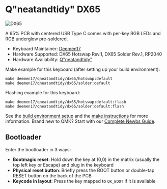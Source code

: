# Q"neatandtidy" DX65

![DX65](https://i.imgur.com/BhET4HDh.png)

A 65% PCB with centered USB Type C comes with per-key RGB LEDs and RGB underglow pre-soldered.

* Keyboard Maintainer: [Deemen17](https://github.com/Deemen17)
* Hardware Supported: DX65 Hotswap Rev.1, DX65 Solder Rev.1, RP2040
* Hardware Availability: [Q"neatandtidy"](https://www.facebook.com/qneatandtidy)

Make example for this keyboard (after setting up your build environment):

    make deemen17/qneatandtidy/dx65/hotswap:default
    make deemen17/qneatandtidy/dx65/solder:default

Flashing example for this keyboard:

    make deemen17/qneatandtidy/dx65/hotswap:default:flash
    make deemen17/qneatandtidy/dx65/solder:default:flash

See the [build environment setup](https://docs.qmk.fm/#/getting_started_build_tools) and the [make instructions](https://docs.qmk.fm/#/getting_started_make_guide) for more information. Brand new to QMK? Start with our [Complete Newbs Guide](https://docs.qmk.fm/#/newbs).

## Bootloader

Enter the bootloader in 3 ways:

* **Bootmagic reset**: Hold down the key at (0,0) in the matrix (usually the top left key or Escape) and plug in the keyboard
* **Physical reset button**: Briefly press the BOOT button or double-tap RESET button on the back of the PCB
* **Keycode in layout**: Press the key mapped to `QK_BOOT` if it is available
